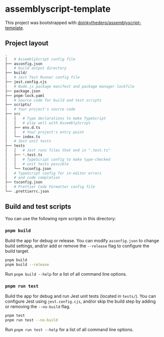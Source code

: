# assemblyscript-template

This project was bootstrapped with [doinkythederp/assemblyscript-template](https://github.com/doinkythederp/assemblyscript-template).

## Project layout

```sh
.
│   # AssemblyScript config file
├── asconfig.json
│   # build output directory
├── build/
│   # Jest Test Runner config file
├── jest.config.cjs
│   # Node.js package manifest and package manager lockfile
├── package.json
├── pnpm-lock.yaml
│   # Source code for build and test scripts
├── scripts/
│   # Your project's source code
├── src
│   │   # Type declarations to make TypeScript
│   │   # play well with AssemblyScript
│   ├── env.d.ts
│   │   # Your project's entry point
│   └── index.ts
│   # Jest unit tests
├── tests
│   │   # Jest runs files that end in ".test.ts"
│   ├── *.test.ts
│   │   # TypeScript config to make type-checked
│   │   # unit tests possible
│   └── tsconfig.json
│   # TypeScript config for in-editor errors
│   # and code completion
├── tsconfig.json
│   # Prettier Code Formatter config file
└── .prettierrc.json
```

## Build and test scripts

You can use the following npm scripts in this directory:

### `pnpm build`

Build the app for debug or release. You can modify `asconfig.json` to change build settings, and/or add or remove the `--release` flag to configure the build target.

```sh
pnpm build
pnpm build --release
```

Run `pnpm build --help` for a list of all command line options.

### `pnpm run test`

Build the app for debug and run Jest unit tests (located in `tests/`). You can configure Jest using `jest.config.cjs`, and/or skip the build step by adding or removing the `--no-build` flag.

```sh
pnpm test
pnpm run test --no-build
```

Run `pnpm run test --help` for a list of all command line options.
